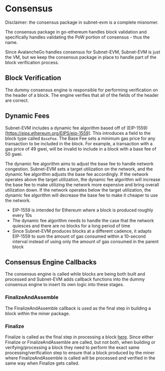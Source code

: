 # Consensus

Disclaimer: the consensus package in subnet-evm is a complete misnomer.

The consensus package in go-ethereum handles block validation and specifically handles validating the PoW portion of consensus - thus the name.

Since AvalancheGo handles consensus for Subnet-EVM, Subnet-EVM is just the VM, but we keep the consensus package in place to handle part of the block verification process.

## Block Verification

The dummy consensus engine is responsible for performing verification on the header of a block. The engine verifies that all of the fields of the header are correct.

## Dynamic Fees

Subnet-EVM includes a dynamic fee algorithm based off of (EIP-1559)[https://eips.ethereum.org/EIPS/eip-1559]. This introduces a field to the block type called `BaseFee`. The Base Fee sets a minimum gas price for any transaction to be included in the block. For example, a transaction with a gas price of 49 gwei, will be invalid to include in a block with a base fee of 50 gwei.

The dynamic fee algorithm aims to adjust the base fee to handle network congestion. Subnet-EVM sets a target utilization on the network, and the dynamic fee algorithm adjusts the base fee accordingly. If the network operates above the target utilization, the dynamic fee algorithm will increase the base fee to make utilizing the network more expensive and bring overall utilization down. If the network operates below the target utilization, the dynamic fee algorithm will decrease the base fee to make it cheaper to use the network.

- EIP-1559 is intended for Ethereum where a block is produced roughly every 10s
- The dynamic fee algorithm needs to handle the case that the network quiesces and there are no blocks for a long period of time
- Since Subnet-EVM produces blocks at a different cadence, it adapts EIP-1559 to sum the amount of gas consumed within a 10-second interval instead of using only the amount of gas consumed in the parent block

## Consensus Engine Callbacks

The consensus engine is called while blocks are being both built and processed and Subnet-EVM adds callback functions into the dummy consensus engine to insert its own logic into these stages.

### FinalizeAndAssemble

The FinalizeAndAssemble callback is used as the final step in building a block within the miner package.

### Finalize

Finalize is called as the final step in processing a block [here](../../core/state_processor.go). Since either Finalize or FinalizeAndAssemble are called, but not both, when building or verifying/processing a block they need to perform the exact same processing/verification step to ensure that a block produced by the miner where FinalizeAndAssemble is called will be processed and verified in the same way when Finalize gets called.
